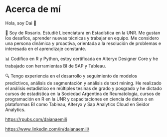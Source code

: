 # Acerca de mí

Hola, soy Dai 🙋

💬 Soy de Rosario. Estudié Licenciatura en Estadística en la UNR. Me gustan los desafíos, aprender nuevas técnicas y trabajar en equipo. 
Me considero una persona dinámica y proactiva, orientada a la resolución de problemas e interesada en el aprendizaje constante.

📊 Codifico en R y Python, estoy certificada en Alteryx Designer Core y he trabajado con herramientas BI de SAP y Tableau.

🔍 Tengo experiencia en el desarrollo y seguimiento de modelos predictivos, análisis de segmentación y análisis de text mining. 
He realizado el análisis estadístico en múltiples tesinas de grado y posgrado y he dictado cursos de estadística en la Sociedad Argentina de Reumatología, cursos de programación en R en la UNR y capacitaciones en ciencia de datos o en plataformas BI como Tableau, Alteryx y Sap Analytics Cloud en Seidor Analytics.

https://rpubs.com/daianaemili

https://www.linkedin.com/in/daianaemili/
